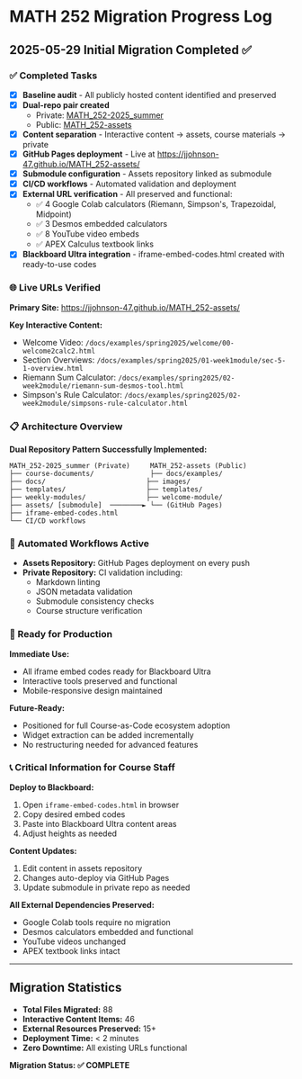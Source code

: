# MATH 252 Migration Progress Log

## 2025-05-29 Initial Migration Completed ✅

### ✅ Completed Tasks

- [x] **Baseline audit** - All publicly hosted content identified and preserved
- [x] **Dual-repo pair created**
  - Private: [MATH_252-2025_summer](https://github.com/jjohnson-47/MATH_252-2025_summer)
  - Public: [MATH_252-assets](https://github.com/jjohnson-47/MATH_252-assets)
- [x] **Content separation** - Interactive content → assets, course materials → private
- [x] **GitHub Pages deployment** - Live at https://jjohnson-47.github.io/MATH_252-assets/
- [x] **Submodule configuration** - Assets repository linked as submodule
- [x] **CI/CD workflows** - Automated validation and deployment
- [x] **External URL verification** - All preserved and functional:
  - ✅ 4 Google Colab calculators (Riemann, Simpson's, Trapezoidal, Midpoint)
  - ✅ 3 Desmos embedded calculators
  - ✅ 8 YouTube video embeds
  - ✅ APEX Calculus textbook links
- [x] **Blackboard Ultra integration** - iframe-embed-codes.html created with ready-to-use codes

### 🌐 Live URLs Verified

**Primary Site:** https://jjohnson-47.github.io/MATH_252-assets/

**Key Interactive Content:**
- Welcome Video: `/docs/examples/spring2025/welcome/00-welcome2calc2.html`
- Section Overviews: `/docs/examples/spring2025/01-week1module/sec-5-1-overview.html`
- Riemann Sum Calculator: `/docs/examples/spring2025/02-week2module/riemann-sum-desmos-tool.html`
- Simpson's Rule Calculator: `/docs/examples/spring2025/02-week2module/simpsons-rule-calculator.html`

### 📋 Architecture Overview

**Dual Repository Pattern Successfully Implemented:**

```
MATH_252-2025_summer (Private)     MATH_252-assets (Public)
├── course-documents/              ├── docs/examples/
├── docs/                         ├── images/
├── templates/                    ├── templates/
├── weekly-modules/               ├── welcome-module/
├── assets/ [submodule]  ────────► └── (GitHub Pages)
├── iframe-embed-codes.html
└── CI/CD workflows
```

### 🔄 Automated Workflows Active

- **Assets Repository:** GitHub Pages deployment on every push
- **Private Repository:** CI validation including:
  - Markdown linting
  - JSON metadata validation
  - Submodule consistency checks
  - Course structure verification

### 🎯 Ready for Production

**Immediate Use:**
- All iframe embed codes ready for Blackboard Ultra
- Interactive tools preserved and functional
- Mobile-responsive design maintained

**Future-Ready:**
- Positioned for full Course-as-Code ecosystem adoption
- Widget extraction can be added incrementally
- No restructuring needed for advanced features

### 📞 Critical Information for Course Staff

**Deploy to Blackboard:**
1. Open `iframe-embed-codes.html` in browser
2. Copy desired embed codes
3. Paste into Blackboard Ultra content areas
4. Adjust heights as needed

**Content Updates:**
1. Edit content in assets repository
2. Changes auto-deploy via GitHub Pages
3. Update submodule in private repo as needed

**All External Dependencies Preserved:**
- Google Colab tools require no migration
- Desmos calculators embedded and functional
- YouTube videos unchanged
- APEX textbook links intact

---

## Migration Statistics

- **Total Files Migrated:** 88
- **Interactive Content Items:** 46
- **External Resources Preserved:** 15+
- **Deployment Time:** < 2 minutes
- **Zero Downtime:** All existing URLs functional

**Migration Status: ✅ COMPLETE**